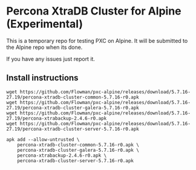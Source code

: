 # Percona XtraDB Cluster for Alpine (Experimental)

This is a temporary repo for testing PXC on Alpine. It will be submitted to the Alpine repo when its done.

If you have any issues just report it.

## Install instructions

```
wget https://github.com/Flowman/pxc-alpine/releases/download/5.7.16-27.19/percona-xtradb-cluster-common-5.7.16-r0.apk
wget https://github.com/Flowman/pxc-alpine/releases/download/5.7.16-27.19/percona-xtradb-cluster-galera-5.7.16-r0.apk
wget https://github.com/Flowman/pxc-alpine/releases/download/5.7.16-27.19/percona-xtrabackup-2.4.6-r0.apk
wget https://github.com/Flowman/pxc-alpine/releases/download/5.7.16-27.19/percona-xtradb-cluster-server-5.7.16-r0.apk

apk add --allow-untrusted \
	percona-xtradb-cluster-common-5.7.16-r0.apk \
	percona-xtradb-cluster-galera-5.7.16-r0.apk \
	percona-xtrabackup-2.4.6-r0.apk \
    percona-xtradb-cluster-server-5.7.16-r0.apk
```